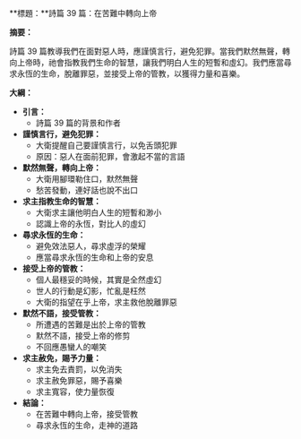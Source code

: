 **標題：**詩篇 39 篇：在苦難中轉向上帝

**摘要：**

詩篇 39 篇教導我們在面對惡人時，應謹慎言行，避免犯罪。當我們默然無聲，轉向上帝時，祂會指教我們生命的智慧，讓我們明白人生的短暫和虛幻。我們應當尋求永恆的生命，脫離罪惡，並接受上帝的管教，以獲得力量和喜樂。

**大綱：**

* **引言：**
    * 詩篇 39 篇的背景和作者
* **謹慎言行，避免犯罪：**
    * 大衛提醒自己要謹慎言行，以免舌頭犯罪
    * 原因：惡人在面前犯罪，會激起不當的言語
* **默然無聲，轉向上帝：**
    * 大衛用腳環勒住口，默然無聲
    * 愁苦發動，連好話也說不出口
* **求主指教生命的智慧：**
    * 大衛求主讓他明白人生的短暫和渺小
    * 認識上帝的永恆，對比人的虛幻
* **尋求永恆的生命：**
    * 避免效法惡人，尋求虛浮的榮耀
    * 應當尋求永恆的生命和上帝的安息
* **接受上帝的管教：**
    * 個人最穩妥的時候，其實是全然虛幻
    * 世人的行動是幻影，忙亂是枉然
    * 大衛的指望在乎上帝，求主救他脫離罪惡
* **默然不語，接受管教：**
    * 所遭遇的苦難是出於上帝的管教
    * 默然不語，接受上帝的修剪
    * 不回應愚蠻人的嘲笑
* **求主赦免，賜予力量：**
    * 求主免去責罰，以免消失
    * 求主赦免罪惡，賜予喜樂
    * 求主寬容，使力量恢復
* **結論：**
    * 在苦難中轉向上帝，接受管教
    * 尋求永恆的生命，走神的道路